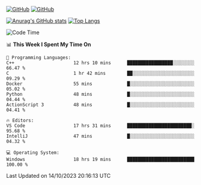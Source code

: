 [![GitHub](https://img.shields.io/github/followers/sharpxk?style=social)](https://github.com/sharpxk) [![GitHub](https://img.shields.io/github/stars/sharpxk?style=social)](https://github.com/sharpxk)

[![Anurag's GitHub stats](https://github-readme-stats-git-masterrstaa-rickstaa.vercel.app/api?username=sharpxk&hide=contribs,prs,issues&show_icons=true&theme=tokyonight)](https://github.com/anuraghazra/github-readme-stats)
[![Top Langs](https://github-readme-stats-git-masterrstaa-rickstaa.vercel.app/api/top-langs/?username=sharpxk&layout=compact&theme=tokyonight)](https://github.com/anuraghazra/github-readme-stats)

<!--START_SECTION:waka-->
![Code Time](http://img.shields.io/badge/Code%20Time-326%20hrs%2034%20mins-blue)

📊 **This Week I Spent My Time On** 

```text
💬 Programming Languages: 
C++                      12 hrs 10 mins      █████████████████░░░░░░░░   66.47 % 
C                        1 hr 42 mins        ██░░░░░░░░░░░░░░░░░░░░░░░   09.29 % 
Docker                   55 mins             █░░░░░░░░░░░░░░░░░░░░░░░░   05.02 % 
Python                   48 mins             █░░░░░░░░░░░░░░░░░░░░░░░░   04.44 % 
ActionScript 3           48 mins             █░░░░░░░░░░░░░░░░░░░░░░░░   04.41 % 

🔥 Editors: 
VS Code                  17 hrs 31 mins      ████████████████████████░   95.68 % 
IntelliJ                 47 mins             █░░░░░░░░░░░░░░░░░░░░░░░░   04.32 % 

💻 Operating System: 
Windows                  18 hrs 19 mins      █████████████████████████   100.00 % 
```


 Last Updated on 14/10/2023 20:16:13 UTC
<!--END_SECTION:waka-->

